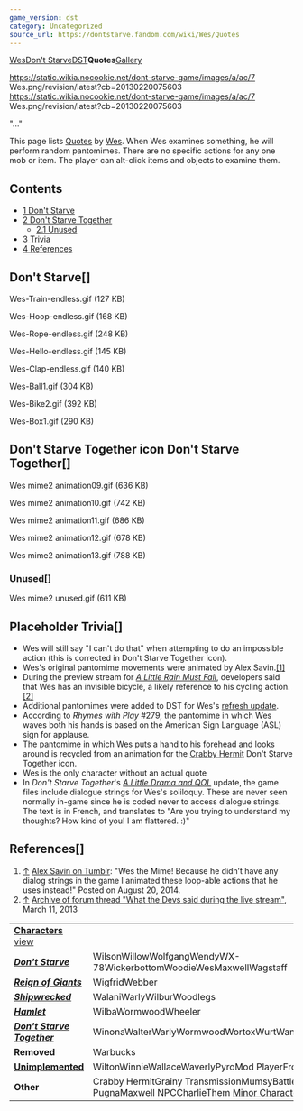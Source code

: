 ```yaml
---
game_version: dst
category: Uncategorized
source_url: https://dontstarve.fandom.com/wiki/Wes/Quotes
---
```


[Wes](/wiki/Wes "Wes")[Don't Starve](/wiki/Wes/Don%27t_Starve "Wes/Don't Starve")[DST](/wiki/Wes/Don%27t_Starve_Together "Wes/Don't Starve Together")**Quotes**[Gallery](/wiki/Wes/Gallery "Wes/Gallery")

 https://static.wikia.nocookie.net/dont-starve-game/images/a/ac/7 Wes.png/revision/latest?cb=20130220075603 https://static.wikia.nocookie.net/dont-starve-game/images/a/ac/7 Wes.png/revision/latest?cb=20130220075603 

"..."

 

This page lists [Quotes](/wiki/Character_quotes "Character quotes") by [Wes](/wiki/Wes "Wes"). When Wes examines something, he will perform random pantomimes. There are no specific actions for any one mob or item. The player can alt-click items and objects to examine them.

## Contents

* [1 Don't Starve](#Don't_Starve)
* [2 Don't Starve Together](#Don't_Starve_Together)
  + [2.1 Unused](#Unused)
* [3 Trivia](#Trivia)
* [4 References](#References)

## Don't Starve[]

Wes-Train-endless.gif (127 KB)

Wes-Hoop-endless.gif (168 KB)

Wes-Rope-endless.gif (248 KB)

Wes-Hello-endless.gif (145 KB)

Wes-Clap-endless.gif (140 KB)

Wes-Ball1.gif (304 KB)

Wes-Bike2.gif (392 KB)

Wes-Box1.gif (290 KB)

## Don't Starve Together icon Don't Starve Together[]

Wes mime2 animation09.gif (636 KB)

Wes mime2 animation10.gif (742 KB)

Wes mime2 animation11.gif (686 KB)

Wes mime2 animation12.gif (678 KB)

Wes mime2 animation13.gif (788 KB)

### Unused[]

Wes mime2 unused.gif (611 KB)

## Placeholder Trivia[]

* Wes will still say "I can't do that" when attempting to do an impossible action (this is corrected in Don't Starve Together icon).
* Wes's original pantomime movements were animated by Alex Savin.[[1]](#cite_note-1)
* During the preview stream for *[A Little Rain Must Fall](/wiki/Don%27t_Starve/Version_History#March_12th.2C_2013_-_A_Little_Rain_Must_Fall "Don't Starve/Version History")*, developers said that Wes has an invisible bicycle, a likely reference to his cycling action.[[2]](#cite_note-2)
* Additional pantomimes were added to DST for Wes's [refresh update](/wiki/Don%27t_Starve_Together/Version_History#April_1.2C_2021_-_Wes_Character_Update "Don't Starve Together/Version History").
* According to *Rhymes with Play* #279, the pantomime in which Wes waves both his hands is based on the American Sign Language (ASL) sign for applause.
* The pantomime in which Wes puts a hand to his forehead and looks around is recycled from an animation for the [Crabby Hermit](/wiki/Crabby_Hermit "Crabby Hermit") Don't Starve Together icon.
* Wes is the only character without an actual quote
* In *Don't Starve Together*'s *[A Little Drama and QOL](/wiki/A_Little_Drama_and_QOL "A Little Drama and QOL")* update, the game files include dialogue strings for Wes's soliloquy. These are never seen normally in-game since he is coded never to access dialogue strings. The text is in French, and translates to "Are you trying to understand my thoughts? How kind of you! I am flattered. :)"

## References[]

1. [↑](#cite_ref-1) [Alex Savin on Tumblr](http://alexsavin.tumblr.com/post/95278309045/): "Wes the Mime! Because he didn’t have any dialog strings in the game I animated these loop-able actions that he uses instead!" Posted on August 20, 2014.
2. [↑](#cite_ref-2) [Archive of forum thread "What the Devs said during the live stream"](http://archive.li/OfRbm), March 11, 2013

|  |  |
| --- | --- |
| **[Characters](/wiki/Characters "Characters")** [view](/wiki/Template:Characters "Template:Characters") | |
| ***[Don't Starve](/wiki/Don%27t_Starve "Don't Starve")*** | WilsonWillowWolfgangWendyWX-78WickerbottomWoodieWesMaxwellWagstaff |
| ***[Reign of Giants](/wiki/Reign_of_Giants "Reign of Giants")*** | WigfridWebber |
| ***[Shipwrecked](/wiki/Shipwrecked "Shipwrecked")*** | WalaniWarlyWilburWoodlegs |
| ***[Hamlet](/wiki/Hamlet "Hamlet")*** | WilbaWormwoodWheeler |
| ***[Don't Starve Together](/wiki/Don%27t_Starve_Together "Don't Starve Together")*** | WinonaWalterWarlyWormwoodWortoxWurtWandaWonkey |
| **Removed** | Warbucks |
| **[Unimplemented](/wiki/Unimplemented_Characters "Unimplemented Characters")** | WiltonWinnieWallaceWaverlyPyroMod PlayerFrog Webber |
| **Other** | Crabby HermitGrainy TransmissionMumsyBattlemaster PugnaMaxwell NPCCharlieThem [Minor Characters](/wiki/Minor_Characters "Minor Characters") |